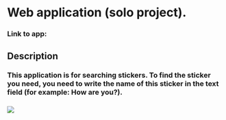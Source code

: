 # Web application (solo project).
### Link to app: 
## Description
### This application is for searching stickers. To find the sticker you need, you need to write the name of this sticker in the text field (for example: How are you?).
### ![](https://imgur.com/2aGXuGk.png)
